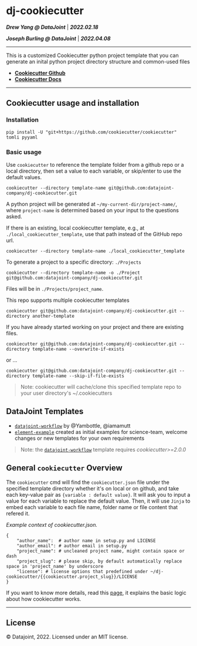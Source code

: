 # dj-cookiecutter

**_Drew Yang @ DataJoint_** | **_2022.02.18_**

**_Joseph Burling @ DataJoint_** | **_2022.04.08_**

---

This is a customized Cookiecutter python project template that you can generate an inital python project directory structure and common-used files

- [**Cookiecutter Github**](https://github.com/cookiecutter/cookiecutter)
- [**Cookiecutter Docs**](https://cookiecutter.readthedocs.io/en/2.0.2/)

---

## Cookiecutter usage and installation

### Installation

```
pip install -U "git+https://github.com/cookiecutter/cookiecutter" tomli pyyaml
```

### Basic usage

Use `cookiecutter` to reference the template folder from a github repo or a local directory, then set a value to each variable, or skip/enter to use the default values.

```
cookiecutter --directory template-name git@github.com:datajoint-company/dj-cookiecutter.git
```

A python project will be generated at `~/my-current-dir/project-name/`, where `project-name` is determined based on your input to the questions asked.

If there is an existing, local cookiecutter template, e.g., at `./local_cookiecutter_template`, use that path instead of the GitHub repo url.

```
cookiecutter --directory template-name ./local_cookiecutter_template
```

To generate a project to a specific directory: `./Projects`

```
cookiecutter --directory template-name -o ./Project git@github.com:datajoint-company/dj-cookiecutter.git
```

Files will be in `./Projects/project_name`.

This repo supports multiple cookiecutter templates

```
cookiecutter git@github.com:datajoint-company/dj-cookiecutter.git --directory another-template
```

If you have already started working on your project and there are existing files.

```
cookiecutter git@github.com:datajoint-company/dj-cookiecutter.git --directory template-name --overwrite-if-exists
```

or ...

```
cookiecutter git@github.com:datajoint-company/dj-cookiecutter.git --directory template-name --skip-if-file-exists
```

> Note: cookiecutter will cache/clone this specified template repo to your user directory's ~/.cookiecutters

## DataJoint Templates

- [`datajoint-workflow`](datajoint-workflow/README.md) by @Yambottle, @iamamutt
- [`element-example`](element-example/README.md) created as initial examples for science-team, welcome changes or new templates for your own requirements

> Note: the [`datajoint-workflow`](datajoint-workflow/README.md) template requires _cookiecutter>=2.0.0_

## General `cookiecutter` Overview

The `cookiecutter` cmd will find the `cookiecutter.json` file under the specified template directory whether it's on local or on github, and take each key-value pair as `{variable : default value}`. It will ask you to input a value for each variable to replace the default value. Then, it will use `Jinja` to embed each variable to each file name, folder name or file content that refered it.

_Example context of cookiecutter.json._

```
{
    "author_name":  # author name in setup.py and LICENSE
    "author_email": # author email in setup.py
    "project_name": # uncleaned project name, might contain space or dash
    "project_slug": # please skip, by default automatically replace space in 'project_name' by underscore
    "license": # license options that predefined under ~/dj-cookiecutter/{{cookiecutter.project_slug}}/LICENSE
}
```

If you want to know more details, read this [page](https://cookiecutter.readthedocs.io/en/2.0.2/tutorial1.html), it explains the basic logic about how cookiecutter works.

---

## License

© Datajoint, 2022. Licensed under an MIT license.
